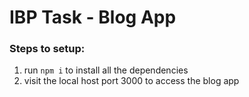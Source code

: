 # IBP Task - Blog App

### Steps to setup:
1. run `npm i` to install all the dependencies
2. visit the local host port 3000 to access the blog app 
